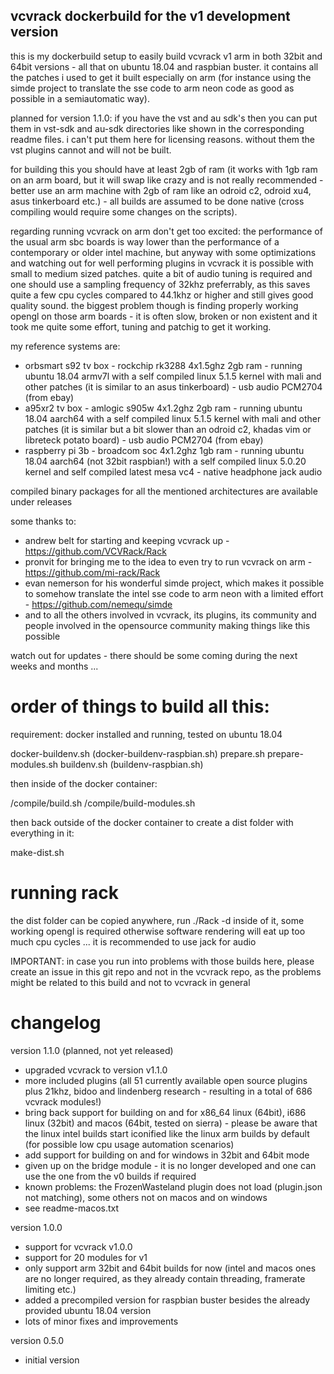 ## vcvrack dockerbuild for the v1 development version

this is my dockerbuild setup to easily build vcvrack v1 arm in both 32bit and 64bit versions - all that on ubuntu 18.04 and raspbian buster. it contains all the patches i used to get it built especially on arm (for instance using the simde project to translate the sse code to arm neon code as good as possible in a semiautomatic way).

planned for version 1.1.0: if you have the vst and au sdk's then you can put them in vst-sdk and au-sdk directories like shown in the corresponding readme files. i can't put them here for licensing reasons. without them the vst plugins cannot and will not be built.

for building this you should have at least 2gb of ram (it works with 1gb ram on an arm board, but it will swap like crazy and is not really recommended - better use an arm machine with 2gb of ram like an odroid c2, odroid xu4, asus tinkerboard etc.) - all builds are assumed to be done native (cross compiling would require some changes on the scripts).

regarding running vcvrack on arm don't get too excited: the performance of the usual arm sbc boards is way lower than the performance of a contemporary or older intel machine, but anyway with some optimizations and watching out for well performing plugins in vcvrack it is possible with small to medium sized patches. quite a bit of audio tuning is required and one should use a sampling frequency of 32khz preferrably, as this saves quite a few cpu cycles compared to 44.1khz or higher and still gives good quality sound. the biggest problem though is finding properly working opengl on those arm boards - it is often slow, broken or non existent and it took me quite some effort, tuning and patchig to get it working.

my reference systems are:
* orbsmart s92 tv box - rockchip rk3288 4x1.5ghz 2gb ram - running ubuntu 18.04 armv7l with a self compiled linux 5.1.5 kernel with mali and other patches (it is similar to an asus tinkerboard) - usb audio PCM2704 (from ebay)
* a95xr2 tv box - amlogic s905w 4x1.2ghz 2gb ram - running ubuntu 18.04 aarch64 with a self compiled linux 5.1.5 kernel with mali and other patches (it is similar but a bit slower than an odroid c2, khadas vim or libreteck potato board) - usb audio PCM2704 (from ebay)
* raspberry pi 3b - broadcom soc 4x1.2ghz 1gb ram - running ubuntu 18.04 aarch64 (not 32bit raspbian!) with a self compiled linux 5.0.20 kernel and self compiled latest mesa vc4 - native headphone jack audio

compiled binary packages for all the mentioned architectures are available under releases

some thanks to:
- andrew belt for starting and keeping vcvrack up - https://github.com/VCVRack/Rack
- pronvit for bringing me to the idea to even try to run vcvrack on arm - https://github.com/mi-rack/Rack
- evan nemerson for his wonderful simde project, which makes it possible to somehow translate the intel sse code to arm neon with a limited effort - https://github.com/nemequ/simde
- and to all the others involved in vcvrack, its plugins, its community and people involved in the opensource community making things like this possible

watch out for updates - there should be some coming during the next weeks and months ...


# order of things to build all this:

requirement: docker installed and running, tested on ubuntu 18.04

docker-buildenv.sh (docker-buildenv-raspbian.sh)
prepare.sh
prepare-modules.sh
buildenv.sh (buildenv-raspbian.sh)

then inside of the docker container:

/compile/build.sh
/compile/build-modules.sh

then back outside of the docker container to create a dist folder with everything in it:

make-dist.sh

# running rack

the dist folder can be copied anywhere, run ./Rack -d inside of it, some working opengl is required otherwise software rendering will eat up too much cpu cycles ... it is recommended to use jack for audio

IMPORTANT: in case you run into problems with those builds here, please create an issue in this git repo and not in the vcvrack repo, as the problems might be related to this build and not to vcvrack in general

# changelog

version 1.1.0 (planned, not yet released)
- upgraded vcvrack to version v1.1.0
- more included plugins (all 51 currently available open source plugins plus 21khz, bidoo and lindenberg research - resulting in a total of 686 vcvrack modules!)
- bring back support for building on and for x86_64 linux (64bit), i686 linux (32bit) and macos (64bit, tested on sierra) - please be aware that the linux intel builds start iconified like the linux arm builds by default (for possible low cpu usage automation scenarios)
- add support for building on and for windows in 32bit and 64bit mode
- given up on the bridge module - it is no longer developed and one can use the one from the v0 builds if required
- known problems: the FrozenWasteland plugin does not load (plugin.json not matching), some others not on macos and on windows
- see readme-macos.txt

version 1.0.0
- support for vcvrack v1.0.0
- support for 20 modules for v1
- only support arm 32bit and 64bit builds for now (intel and macos ones are no longer required, as they already contain threading, framerate limiting etc.)
- added a precompiled version for raspbian buster besides the already provided ubuntu 18.04 version
- lots of minor fixes and improvements

version 0.5.0
- initial version
